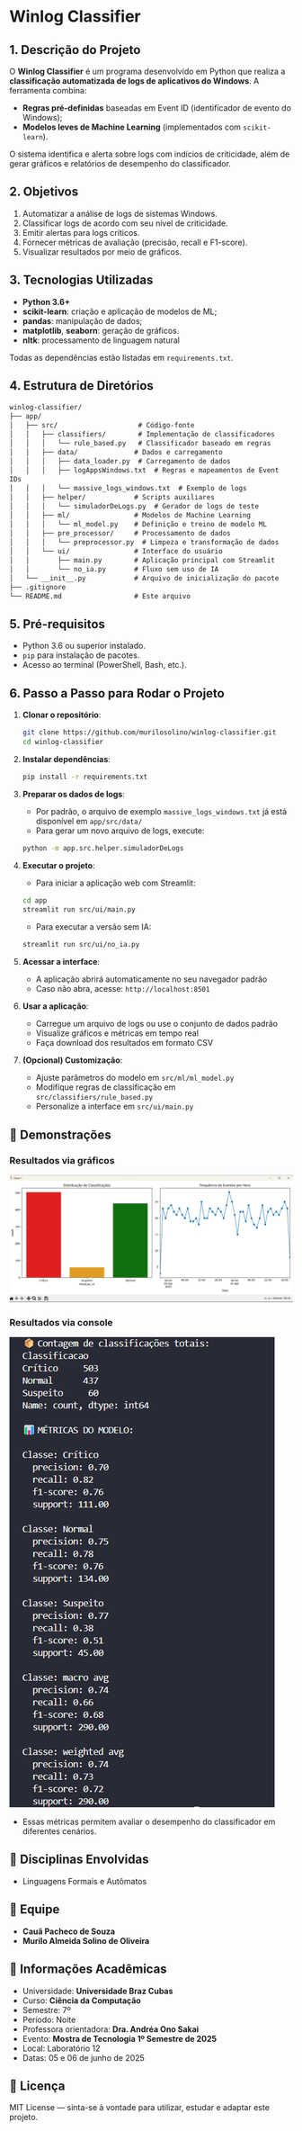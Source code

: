 # Winlog Classifier

## 1. Descrição do Projeto

O **Winlog Classifier** é um programa desenvolvido em Python que realiza a **classificação automatizada de logs de aplicativos do Windows**. A ferramenta combina:

* **Regras pré-definidas** baseadas em Event ID (identificador de evento do Windows);
* **Modelos leves de Machine Learning** (implementados com `scikit-learn`).

O sistema identifica e alerta sobre logs com indícios de criticidade, além de gerar gráficos e relatórios de desempenho do classificador.

## 2. Objetivos

1. Automatizar a análise de logs de sistemas Windows.
2. Classificar logs de acordo com seu nível de criticidade.
3. Emitir alertas para logs críticos.
4. Fornecer métricas de avaliação (precisão, recall e F1-score).
5. Visualizar resultados por meio de gráficos.

## 3. Tecnologias Utilizadas

* **Python 3.6+**
* **scikit-learn**: criação e aplicação de modelos de ML;
* **pandas**: manipulação de dados;
* **matplotlib**, **seaborn**: geração de gráficos.
* **nltk**: processamento de linguagem natural

Todas as dependências estão listadas em `requirements.txt`.

## 4. Estrutura de Diretórios

```
winlog-classifier/
├── app/
│   ├── src/                    # Código-fonte
│   │   ├── classifiers/        # Implementação de classificadores
│   │   │   └── rule_based.py   # Classificador baseado em regras
│   │   ├── data/              # Dados e carregamento
│   │   │   ├── data_loader.py  # Carregamento de dados
│   │   │   ├── logAppsWindows.txt  # Regras e mapeamentos de Event IDs
│   │   │   └── massive_logs_windows.txt  # Exemplo de logs
│   │   ├── helper/            # Scripts auxiliares
│   │   │   └── simuladorDeLogs.py  # Gerador de logs de teste
│   │   ├── ml/                # Modelos de Machine Learning
│   │   │   └── ml_model.py    # Definição e treino de modelo ML
│   │   ├── pre_processor/     # Processamento de dados
│   │   │   └── preprocessor.py  # Limpeza e transformação de dados
│   │   └── ui/                # Interface do usuário
│   │       ├── main.py        # Aplicação principal com Streamlit
│   │       └── no_ia.py       # Fluxo sem uso de IA
│   └── __init__.py            # Arquivo de inicialização do pacote
├── .gitignore
└── README.md                  # Este arquivo
```

## 5. Pré-requisitos

* Python 3.6 ou superior instalado.
* `pip` para instalação de pacotes.
* Acesso ao terminal (PowerShell, Bash, etc.).

## 6. Passo a Passo para Rodar o Projeto

1. **Clonar o repositório**:
   ```bash
   git clone https://github.com/murilosolino/winlog-classifier.git
   cd winlog-classifier
   ```

2. **Instalar dependências**:
   ```bash
   pip install -r requirements.txt
   ```

3. **Preparar os dados de logs**:
   * Por padrão, o arquivo de exemplo `massive_logs_windows.txt` já está disponível em `app/src/data/`
   * Para gerar um novo arquivo de logs, execute:
   ```bash
   python -m app.src.helper.simuladorDeLogs
   ```

4. **Executar o projeto**:
   * Para iniciar a aplicação web com Streamlit:
   ```bash
   cd app
   streamlit run src/ui/main.py
   ```
   
   * Para executar a versão sem IA:
   ```bash
   streamlit run src/ui/no_ia.py
   ```

5. **Acessar a interface**:
   * A aplicação abrirá automaticamente no seu navegador padrão
   * Caso não abra, acesse: `http://localhost:8501`

6. **Usar a aplicação**:
   * Carregue um arquivo de logs ou use o conjunto de dados padrão
   * Visualize gráficos e métricas em tempo real
   * Faça download dos resultados em formato CSV

7. **(Opcional) Customização**:
   * Ajuste parâmetros do modelo em `src/ml/ml_model.py`
   * Modifique regras de classificação em `src/classifiers/rule_based.py`
   * Personalize a interface em `src/ui/main.py`


## 📸 Demonstrações

### Resultados via gráficos
![Resultado do Gráfico](screenshots/grafico.png)

### Resultados via console
![Analise de resultados no console](screenshots/resultado.png)

* Essas métricas permitem avaliar o desempenho do classificador em diferentes cenários.

## 🧠 Disciplinas Envolvidas

- Linguagens Formais e Autômatos



## 👥 Equipe

* **Cauã Pacheco de Souza**
* **Murilo Almeida Solino de Oliveira**

## 🏫 Informações Acadêmicas

- Universidade: **Universidade Braz Cubas**
- Curso: **Ciência da Computação**
- Semestre: 7º
- Período: Noite
- Professora orientadora: **Dra. Andréa Ono Sakai**
- Evento: **Mostra de Tecnologia 1º Semestre de 2025**
- Local: Laboratório 12
- Datas: 05 e 06 de junho de 2025

## 📄 Licença

MIT License — sinta-se à vontade para utilizar, estudar e adaptar este projeto.
